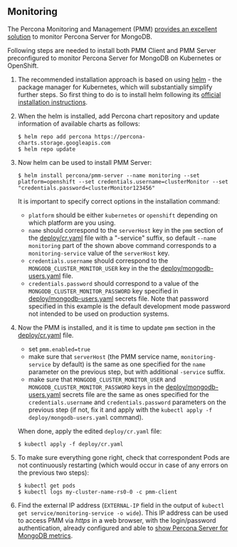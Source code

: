 Monitoring
------------------------------------------------

The Percona Monitoring and Management (PMM) [provides an excellent solution](https://www.percona.com/doc/percona-monitoring-and-management/index.html) to monitor Percona Server for MongoDB.

Following steps are needed to install both PMM Client and PMM Server preconfigured to monitor Percona Server for MongoDB on Kubernetes or OpenShift.

1. The recommended installation approach is based on using [helm](https://github.com/helm/helm) - the package manager for Kubernetes, which will substantially simplify further steps. So first thing to do is to install helm following its [official installation instructions](https://docs.helm.sh/using_helm/#installing-helm).

2. When the helm is installed, add Percona chart repository and update information of available charts as follows:

   ```
   $ helm repo add percona https://percona-charts.storage.googleapis.com
   $ helm repo update
   ```

3. Now helm can be used to install PMM Server:

   ```
   $ helm install percona/pmm-server --name monitoring --set platform=openshift --set credentials.username=clusterMonitor --set "credentials.password=clusterMonitor123456"
   ```
   It is important to specify correct options in the installation command:
   * `platform` should be either `kubernetes` or `openshift` depending on which platform are you using.
   * `name` should correspond to the `serverHost` key in the `pmm` section of the [deploy/cr.yaml](https://github.com/percona/percona-server-mongodb-operator/blob/master/deploy/cr.yaml) file with a "-service" suffix, so default `--name monitoring` part of the shown above command corresponds to a `monitoring-service` value of the `serverHost` key.
   * `credentials.username` should correspond to the `MONGODB_CLUSTER_MONITOR_USER` key in the the [deploy/mongodb-users.yaml](https://github.com/percona/percona-server-mongodb-operator/blob/master/deploy/mongodb-users.yaml) file.
   * `credentials.password` should correspond to a value of the `MONGODB_CLUSTER_MONITOR_PASSWORD` key specified in [deploy/mongodb-users.yaml](https://github.com/percona/percona-server-mongodb-operator/blob/master/deploy/mongodb-users.yaml) secrets file. Note that password specified in this example is the default development mode password not intended to be used on production systems.

4. Now the PMM is installed, and it is time to update ``pmm`` section in the [deploy/cr.yaml](https://github.com/percona/percona-server-mongodb-operator/blob/master/deploy/cr.yaml) file.
   * set `pmm.enabled=true`
   * make sure that `serverHost` (the PMM service name, `monitoring-service` by default) is the same as one specified for the `name` parameter on the previous step, but with additional `-service` suffix.
   * make sure that `MONGODB_CLUSTER_MONITOR_USER` and `MONGODB_CLUSTER_MONITOR_PASSWORD` keys in the [deploy/mongodb-users.yaml](https://github.com/percona/percona-server-mongodb-operator/blob/master/deploy/mongodb-users.yaml) secrets file are the same as ones specified for the `credentials.username` and `credentials.password` parameters on the previous step (if not, fix it and apply with the `kubectl apply -f deploy/mongodb-users.yaml` command).

   When done, apply the edited `deploy/cr.yaml` file:

      ```
      $ kubectl apply -f deploy/cr.yaml
      ```

5. To make sure everything gone right, check that correspondent Pods are not continuously restarting (which would occur in case of any errors on the previous two steps):

   ```
   $ kubectl get pods
   $ kubectl logs my-cluster-name-rs0-0 -c pmm-client
   ```

6. Find the external IP address (`EXTERNAL-IP` field in the output of `kubectl get service/monitoring-service -o wide`). This IP address can be used to access PMM via *https* in a web browser, with the login/password authentication, already configured and able to [show Percona Server for MongoDB metrics](https://www.percona.com/doc/percona-monitoring-and-management/index.metrics-monitor.dashboard.html#pmm-dashboard-mongodb-list).
